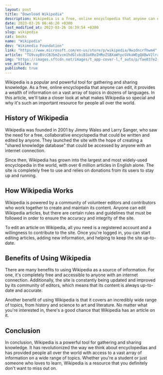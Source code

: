 ```yaml
---
layout: post
title: "Download Wikipedia"
description: Wikipedia is a free, online encyclopedia that anyone can edit. Read on to find out more about this powerful tool for gathering and sharing knowledge.
date: 2023-03-26 06:46:20 +0300
last_modified_at: 2023-03-26 16:39:54 +0300
slug: wikipedia
cat: books
name: "Wikipedia"
dev: "Wikimedia Foundation"
link: "https://www.microsoft.com/en-us/store/p/wikipedia/9wzdncrfhwm4"
article: "TG9vayBVcCBJbmZvcm1hdGlvbiB3aXRoIHRoZSBXaWtpcGVkaWEgQXBwV2lraXBlZGlhIGlzIGEgZnJlZSBhcHAgdGhhdCBhbGxvd3MgeW91IHRvIGFjY2VzcyBhIHdlYWx0aCBvZiBpbmZvcm1hdGlvbiBmcm9tIHRoZSB3ZWJzaXRlIG9mIHRoZSBzYW1lIG5hbWUgcXVpY2tseSBhbmQgZWFzaWx5IG9uIHlvdXIgZGV2aWNlLiBJbiBzaG9ydCwgaXQgYWxsb3dzIHlvdSB0aGUgdmFzdCBib2R5IG9mIGFydGljbGVzIHRoYXQgY2hhcmFjdGVyaXNlIFdpa2lwZWRpYSwgd2l0aCB0aGUgYWRkZWQgY29udmVuaWVuY2Ugb2YgYmVpbmcgY29udGFpbmVkIHdpdGhpbiBhIHNpbmdsZSBhcHAu"
img: "https://images.sftcdn.net/images/t_app-cover-l,f_auto/p/fae037e2-1e76-41cf-9797-33334b75af93/990277162/wikipedia-screenshot.jpg"
use_article: no
published: true
---
```



Wikipedia is a popular and powerful tool for gathering and sharing knowledge. As a free, online encyclopedia that anyone can edit, it provides a wealth of information on a vast array of topics in dozens of languages. In this article, we'll take a closer look at what makes Wikipedia so special and why it's such an important resource for people all over the world.

## History of Wikipedia

Wikipedia was founded in 2001 by Jimmy Wales and Larry Sanger, who saw the need for a free, collaborative encyclopedia that could be written and edited by anyone. They launched the site with the hope of creating a "shared knowledge database" that could be accessed by anyone with an internet connection.

Since then, Wikipedia has grown into the largest and most widely-used encyclopedia in the world, with over 6 million articles in English alone. The site is completely free to use and relies on donations from its users to stay up and running.

## How Wikipedia Works

Wikipedia is powered by a community of volunteer editors and contributors who work together to create and maintain its content. Anyone can edit Wikipedia articles, but there are certain rules and guidelines that must be followed in order to ensure the accuracy and integrity of the site.

To edit an article on Wikipedia, all you need is a registered account and a willingness to contribute to the site. Once you're logged in, you can start editing articles, adding new information, and helping to keep the site up-to-date.

## Benefits of Using Wikipedia

There are many benefits to using Wikipedia as a source of information. For one, it's completely free and accessible to anyone with an internet connection. Additionally, the site is constantly being updated and improved by its community of editors, which means that its content is always up-to-date and accurate.

Another benefit of using Wikipedia is that it covers an incredibly wide range of topics, from history and science to art and literature. No matter what you're interested in, there's a good chance that Wikipedia has an article on it.

## Conclusion

In conclusion, Wikipedia is a powerful tool for gathering and sharing knowledge. It has revolutionized the way we think about encyclopedias and has provided people all over the world with access to a vast array of information on a wide range of topics. Whether you're a student or just someone who loves to learn, Wikipedia is a resource that you definitely don't want to miss out on.